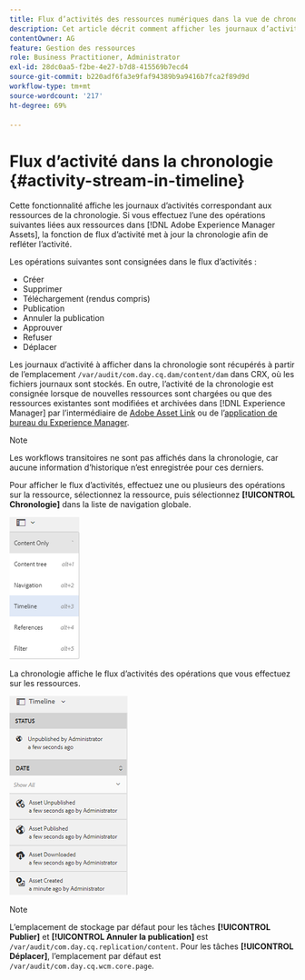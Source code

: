 ```yaml
---
title: Flux d’activités des ressources numériques dans la vue de chronologie
description: Cet article décrit comment afficher les journaux d’activité pour les ressources de la chronologie.
contentOwner: AG
feature: Gestion des ressources
role: Business Practitioner, Administrator
exl-id: 28dc0aa5-f2be-4e27-b7d8-415569b7ecd4
source-git-commit: b220adf6fa3e9faf94389b9a9416b7fca2f89d9d
workflow-type: tm+mt
source-wordcount: '217'
ht-degree: 69%

---
```


# Flux d’activité dans la chronologie {#activity-stream-in-timeline}

Cette fonctionnalité affiche les journaux d’activités correspondant aux ressources de la chronologie. Si vous effectuez l’une des opérations suivantes liées aux ressources dans [!DNL Adobe Experience Manager Assets], la fonction de flux d’activité met à jour la chronologie afin de refléter l’activité.

Les opérations suivantes sont consignées dans le flux d’activités :

* Créer
* Supprimer
* Téléchargement (rendus compris)
* Publication
* Annuler la publication
* Approuver
* Refuser
* Déplacer

Les journaux d’activité à afficher dans la chronologie sont récupérés à partir de l’emplacement `/var/audit/com.day.cq.dam/content/dam` dans CRX, où les fichiers journaux sont stockés. En outre, l’activité de la chronologie est consignée lorsque de nouvelles ressources sont chargées ou que des ressources existantes sont modifiées et archivées dans [!DNL Experience Manager] par l’intermédiaire de [Adobe Asset Link](https://helpx.adobe.com/fr/enterprise/admin-guide.html/enterprise/using/manage-assets-using-adobe-asset-link.ug.html) ou de l’[application de bureau du Experience Manager](https://experienceleague.adobe.com/docs/experience-manager-desktop-app/using/release-notes.html).

>[!NOTE]
>
>Les workflows transitoires ne sont pas affichés dans la chronologie, car aucune information d’historique n’est enregistrée pour ces derniers.

Pour afficher le flux d’activités, effectuez une ou plusieurs des opérations sur la ressource, sélectionnez la ressource, puis sélectionnez **[!UICONTROL Chronologie]** dans la liste de navigation globale.

![chronologie-2](assets/timeline-2.png)

La chronologie affiche le flux d’activités des opérations que vous effectuez sur les ressources.

![activity_stream](assets/activity_stream.png)

>[!NOTE]
>
>L’emplacement de stockage par défaut pour les tâches **[!UICONTROL Publier]** et **[!UICONTROL Annuler la publication]** est `/var/audit/com.day.cq.replication/content`. Pour les tâches **[!UICONTROL Déplacer]**, l’emplacement par défaut est `/var/audit/com.day.cq.wcm.core.page`.
